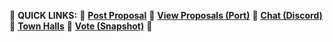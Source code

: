 🐡 **QUICK LINKS:** 
🐬 **[Post Proposal](https://github.com/oceanprotocol/oceandao/wiki/Grant-Proposal-Template)**
🐠 **[View Proposals (Port)](https://port.oceanprotocol.com/c/oceandao/)**
🐙 **[Chat (Discord)](https://discord.com/channels/612953348487905282/776848812534398986)**
🦈 **[Town Halls](https://github.com/oceanprotocol/oceandao/wiki/Home/OceanDAO-Town-Hall)**
🐋 **[Vote (Snapshot)](https://vote.oceanprotocol.com/)**
🐚
